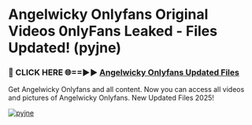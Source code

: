 # Angelwicky Onlyfans Original Videos 0nlyFans Leaked - Files Updated! (pyjne)

<h3>🔴 CLICK HERE 🌐==►► <a href="https://tinyurl.com/ehrbuxhb" rel="nofollow">Angelwicky Onlyfans Updated Files</a></h3>

Get Angelwicky Onlyfans and all content. Now you can access all videos and pictures of Angelwicky Onlyfans. New Updated Files 2025!

[![pyjne](https://i.imgur.com/lVYEuWS.gif)](https://tinyurl.com/ehrbuxhb)
